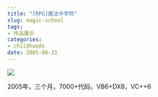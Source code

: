 ```yaml
---
title: "[RPG]魔法中学院"
slug: magic-school
tags:
- 作品展示
categories:
- childhoods
date: 2005-08-31
---
```


![](1.jpg)

2005年，三个月，7000+代码，VB6+DX8，VC++6
